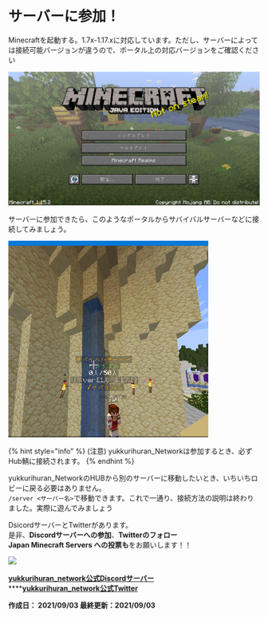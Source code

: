 # サーバーに参加！

Minecraftを起動する。1.7x-1.17.xに対応しています。ただし、サーバーによっては接続可能バージョンが違うので、ポータル上の対応バージョンをご確認ください

![](.gitbook/assets/image%20%283%29.png)

サーバーに参加できたら、このようなポータルからサバイバルサーバーなどに接続してみましょう。

![](.gitbook/assets/image%20%281%29.png)

{% hint style="info" %}
\(注意\) yukkurihuran\_Networkは参加するとき、必ずHub鯖に接続されます。
{% endhint %}

  
yukkurihuran\_NetworkのHUBから別のサーバーに移動したいとき、いちいちロビーに戻る必要はありません。  
`/server <サーバー名>`で移動できます。これで一通り、接続方法の説明は終わりました。実際に遊んでみましょう

DsicordサーバーとTwitterがあります。  
是非、**Discordサーバーへの参加**、**Twitterのフォロー  
Japan Minecraft Servers への投票も**をお願いします！！

[![](https://minecraft.jp/servers/mc.yuhunet.ml/banner/5/560x95.png)](https://minecraft.jp/servers/mc.yuhunet.ml)

[**yukkurihuran\_network公式Discordサーバー**](https://discord.com/invite/xtJtRrNqXt)  
****[**yukkurihuran\_network公式Twitter**](https://twitter.com/yuhurannetwork)

**作成日： 2021/09/03 最終更新：2021/09/03**

